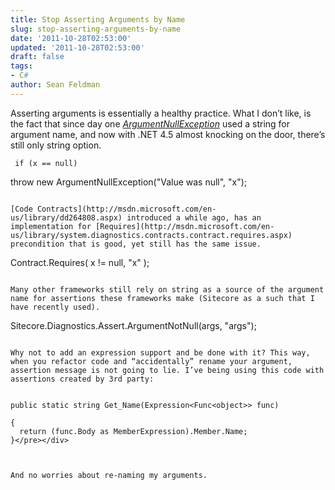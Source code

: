 ```yaml
---
title: Stop Asserting Arguments by Name
slug: stop-asserting-arguments-by-name
date: '2011-10-28T02:53:00'
updated: '2011-10-28T02:53:00'
draft: false
tags:
- C#
author: Sean Feldman
---
```



Asserting arguments is essentially a healthy practice. What I don’t like, is the fact that since day one *[ArgumentNullException](http://msdn.microsoft.com/en-us/library/aa310842(v=VS.71).aspx)* used a string for argument name, and now with .NET 4.5 almost knocking on the door, there’s still only string option.

```
 if (x == null)
```
throw new ArgumentNullException("Value was null", "x");</pre></div>
```

[Code Contracts](http://msdn.microsoft.com/en-us/library/dd264808.aspx) introduced a while ago, has an implementation for [Requires](http://msdn.microsoft.com/en-us/library/system.diagnostics.contracts.contract.requires.aspx) precondition that is good, yet still has the same issue.

```
Contract.Requires<ArgumentNullException>( x != null, "x" );
```

Many other frameworks still rely on string as a source of the argument name for assertions these frameworks make (Sitecore as a such that I have recently used).

```
Sitecore.Diagnostics.Assert.ArgumentNotNull(args, "args");
```

Why not to add an expression support and be done with it? This way, when you refactor code and “accidentally” rename your argument, assertion message is not going to lie. I’ve being using this code with assertions created by 3rd party:


```
    public static string Get_Name(Expression<Func<object>> func)
```
{
  return (func.Body as MemberExpression).Member.Name;
}</pre></div>
```

```


And no worries about re-naming my arguments.


```

